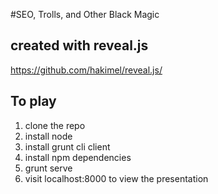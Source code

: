 #SEO, Trolls, and Other Black Magic

## created with reveal.js
https://github.com/hakimel/reveal.js/

## To play
1. clone the repo
2. install node
3. install grunt cli client
4. install npm dependencies
5. grunt serve
6. visit localhost:8000 to view the presentation

